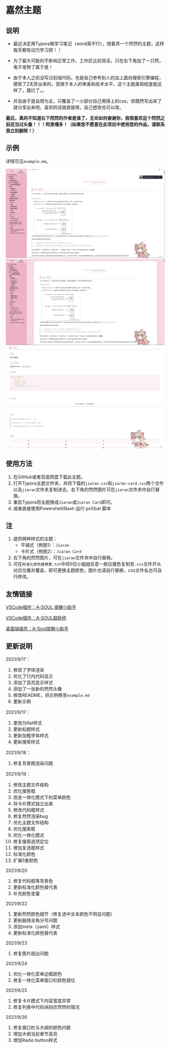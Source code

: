 # 嘉然主题

## 说明

- 最近决定用Typora做学习笔记（word真不行），想着弄一个然然的主题，这样每天都有动力学习捏！！

- 为了最大可能的不影响正常工作，工作区比较简洁，只在右下角加了一只然，电子宠物了属于是！
- 由于本人之前没写过前端代码，也是自己参考别人的加上面向搜索引擎编程，摸索了2天弄出来的，受限于本人的审美和技术水平，这个主题美观程度就这样了，摆烂了。。
- 并且由于是自用为主，只覆盖了一小部分自己用得上的css，但既然写出来了就分享出来吧，喜欢的话就直接用，自己想改也可以改。

**最后，真的不知道右下然然的作者是谁了，无论如何谢谢你，我很喜欢这个然然之前还当过头像！！！阿里嘎多！（如果您不愿意在此项目中使用您的作品，请联系我立刻删除！）**

## 示例

详情可见`example.md`。



<img src=".\screenshot.jpg" style="zoom:80%;" />

<img src=".\screenshot3.jpg" style="zoom:80%;" />

<img src=".\screenshot2.jpg" style="zoom:80%;" />



## 使用方法

1. 在GitHub或者百度网盘下载此主题。
2. 打开Typora主题文件夹，并将下载的`jiaran.css`和`jiaran-card.css`两个文件以及`jiaran`文件夹复制进去，右下角的然然图片可在`jiaran`文件夹中自行替换。
3. 重启Typora将主题换成`Jiaran`或`Jiaran Card`即可。
4. 或者直接使用Powershell/Bash 运行 ps1/bat 脚本

## 注

1. 提供两种样式的主题：
   * 平铺式（例图1）：`Jiaran`
   * 卡片式（例图2）：`Jiaran Card`
2. 右下角的然然图片，可在`jiaran`文件夹中自行替换。
3. 可在`标准化颜色替换表.txt`中将5位小姐姐任意一款应援色复制至`.css`文件开头对应位置并覆盖，即可更换主题颜色，图片也请自行替换，css文件名也可自行修改。

## 友情链接
[VSCode插件：A-SOUL 提醒小助手](https://github.com/luooooob/vscode-asoul-notifications)

[VSCode插件：A-SOUL鼓励师](https://github.com/as042971/vscode-asoul)

[桌面端插件：A-Soul提醒小助手](https://github.com/skykeyjoker/A-Soul-Notification)

## 更新说明

2021/9/17：

1. 修改了字体渲染
2. 优化了行内代码显示
3. 添加了高亮显示样式
4. 添加了一张新的然然头像
5. 修改README，将示例移至`example.md`
6. 更新示例

2021/9/17：

1. 更改为flat样式
2. 更新标题样式
3. 更新加粗字体样式
4. 更新搜索样式

2021/9/18：

1. 修复背景图渲染问题

2021/9/19：

1. 修改主题文件结构
2. 优化搜索框
3. 改变一体化模式下的菜单颜色
4. 将卡片模式独立出来
5. 修改代码框样式
6. 修复然然渲染bug
7. 优化主题文件结构
8. 优化搜索框
9. 优化一体化模式
10. 修复搜索选项定位
11. 增加复选框样式
12. 标准化颜色
13. 扩展5套颜色

2021/9/20

1. 修复代码框等背景色
2. 更新标准化颜色替代表
3. 补充颜色变量

2021/9/22

1. 更新然然颜色细节（修复选中文本颜色不明显问题）
2. 更新脑残全角分号问题
3. 添加meta（yaml）样式
4. 更新标准化颜色替代表

2021/9/23

1. 修复图片超出问题

2021/9/24

1. 优化一体化菜单边框颜色
2. 修复一体化菜单窗口栏颜色错位
   
2021/9/25

1. 修复卡片模式下内容宽度异常
2. 修复列表中代码块挡住然然的情况

2021/9/26

1. 修复窗口栏与大纲的颜色问题
2. 增加大纲当前章节高亮
3. 增加Radio button样式




   
